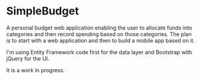 # SimpleBudget
A personal budget web application enabling the user to allocate funds into categories and then record spending based on those categories. The plan is to start with a web application and then to build a mobile app based on it. 

I'm using Entity Framework code first for the data layer and Bootstrap with jQuery for the UI. 

It is a work in progress.
